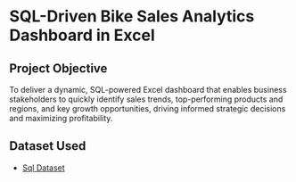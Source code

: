 # SQL-Driven Bike Sales Analytics Dashboard in Excel
## Project Objective
To deliver a dynamic, SQL-powered Excel dashboard that enables business stakeholders to quickly identify sales trends, top-performing products and regions, and key growth opportunities, driving informed strategic decisions and maximizing profitability.

## Dataset Used
- <a href="https://github.com/Vaibh31/Data-Analysis-Dashboard/blob/main/SQL-Server-Sample-Database.zip">Sql Dataset</a>

